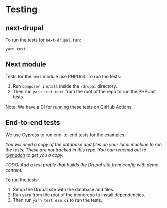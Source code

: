 # Testing

## next-drupal

To run the tests for `next-drupal`, run:

```
yarn test
```

## Next module

Tests for the `next` module use PHPUnit. To run the tests:

1. Run `composer install` inside the `/drupal` directory.
2. Then run `yarn test:next` from the root of the repo to run the PHPUnit tests.

Note: We have a CI for running these tests on GitHub Actions.

## End-to-end tests

We use Cypress to run end-to-end tests for the examples.

_You will need a copy of the database and files on your local machine to run the tests. These are not tracked in this repo. You can reached out to [@shadcn](https://twitter.com/shadcn) to get you a copy._

_TODO: Add a test profile that builds the Drupal site from config with demo content._

To run the tests:

1. Setup the Drupal site with the database and files.
2. Run `yarn` from the root of the monorepo to install dependencies.
3. Then run `yarn test:e2e:ci` to run the tests.
